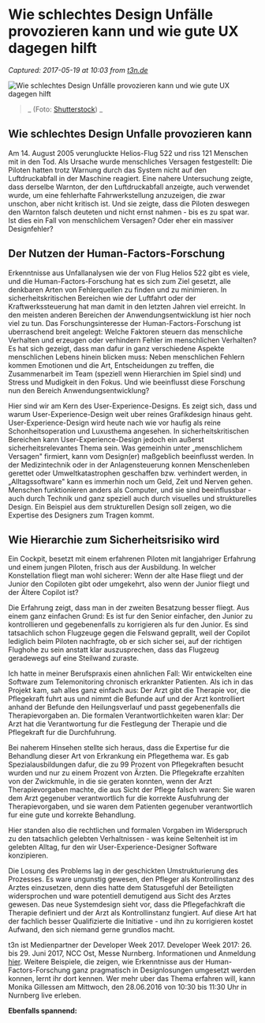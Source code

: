 # Wie schlechtes Design Unfälle provozieren kann und wie gute UX dagegen hilft

_Captured: 2017-05-19 at 10:03 from [t3n.de](http://t3n.de/news/user-experience-design-824133/)_

![    Wie schlechtes Design Unfälle provozieren kann und wie gute UX dagegen hilft
](http://img.t3n.sc/news/wp-content/uploads/2017/05/online-werbung-kosten-steigen-mobile-traffic.jpg?auto=compress%2Cformat&fit=crop&fm=jpg&h=347&ixlib=php-1.1.0&q=65&w=620&s=8709c816c508872fad2e3ba46cbcf99b)

> _ (Foto: [Shutterstock](https://www.shutterstock.com/image-photo/coworkers-team-brainstorming-process-modern-design-440063827)) _

## Wie schlechtes Design Unfalle provozieren kann

Am 14. August 2005 verungluckte Helios-Flug 522 und riss 121 Menschen mit in den Tod. Als Ursache wurde menschliches Versagen festgestellt: Die Piloten hatten trotz Warnung durch das System nicht auf den Luftdruckabfall in der Maschine reagiert. Eine nahere Untersuchung zeigte, dass derselbe Warnton, der den Luftdruckabfall anzeigte, auch verwendet wurde, um eine fehlerhafte Fahrwerkstellung anzuzeigen, die zwar unschon, aber nicht kritisch ist. Und sie zeigte, dass die Piloten deswegen den Warnton falsch deuteten und nicht ernst nahmen - bis es zu spat war. Ist dies ein Fall von menschlichem Versagen? Oder eher ein massiver Designfehler?

## Der Nutzen der Human-Factors-Forschung

Erkenntnisse aus Unfallanalysen wie der von Flug Helios 522 gibt es viele, und die Human-Factors-Forschung hat es sich zum Ziel gesetzt, alle denkbaren Arten von Fehlerquellen zu finden und zu minimieren. In sicherheitskritischen Bereichen wie der Luftfahrt oder der Kraftwerkssteuerung hat man damit in den letzten Jahren viel erreicht. In den meisten anderen Bereichen der Anwendungsentwicklung ist hier noch viel zu tun. Das Forschungsinteresse der Human-Factors-Forschung ist uberraschend breit angelegt: Welche Faktoren steuern das menschliche Verhalten und erzeugen oder verhindern Fehler im menschlichen Verhalten? Es hat sich gezeigt, dass man dafur in ganz verschiedene Aspekte menschlichen Lebens hinein blicken muss: Neben menschlichen Fehlern kommen Emotionen und die Art, Entscheidungen zu treffen, die Zusammenarbeit im Team (speziell wenn Hierarchien im Spiel sind) und Stress und Mudigkeit in den Fokus. Und wie beeinflusst diese Forschung nun den Bereich Anwendungsentwicklung?

Hier sind wir am Kern des User-Experience-Designs. Es zeigt sich, dass und warum User-Experience-Design weit uber reines Grafikdesign hinaus geht. User-Experience-Design wird heute nach wie vor haufig als reine Schonheitsoperation und Luxusthema angesehen. In sicherheitskritischen Bereichen kann User-Experience-Design jedoch ein außerst sicherheitsrelevantes Thema sein. Was gemeinhin unter „menschlichem Versagen" firmiert, kann vom Design(er) maßgeblich beeinflusst werden. In der Medizintechnik oder in der Anlagensteuerung konnen Menschenleben gerettet oder Umweltkatastrophen geschaffen bzw. verhindert werden, in „Alltagssoftware" kann es immerhin noch um Geld, Zeit und Nerven gehen. Menschen funktionieren anders als Computer, und sie sind beeinflussbar - auch durch Technik und ganz speziell auch durch visuelles und strukturelles Design. Ein Beispiel aus dem strukturellen Design soll zeigen, wo die Expertise des Designers zum Tragen kommt.

## Wie Hierarchie zum Sicherheitsrisiko wird

Ein Cockpit, besetzt mit einem erfahrenen Piloten mit langjahriger Erfahrung und einem jungen Piloten, frisch aus der Ausbildung. In welcher Konstellation fliegt man wohl sicherer: Wenn der alte Hase fliegt und der Junior den Copiloten gibt oder umgekehrt, also wenn der Junior fliegt und der Ältere Copilot ist?

Die Erfahrung zeigt, dass man in der zweiten Besatzung besser fliegt. Aus einem ganz einfachen Grund: Es ist fur den Senior einfacher, den Junior zu kontrollieren und gegebenenfalls zu korrigieren als fur den Junior. Es sind tatsachlich schon Flugzeuge gegen die Felswand geprallt, weil der Copilot lediglich beim Piloten nachfragte, ob er sich sicher sei, auf der richtigen Flughohe zu sein anstatt klar auszusprechen, dass das Flugzeug geradewegs auf eine Steilwand zuraste.

Ich hatte in meiner Berufspraxis einen ahnlichen Fall: Wir entwickelten eine Software zum Telemonitoring chronisch erkrankter Patienten. Als ich in das Projekt kam, sah alles ganz einfach aus: Der Arzt gibt die Therapie vor, die Pflegekraft fuhrt aus und nimmt die Befunde auf und der Arzt kontrolliert anhand der Befunde den Heilungsverlauf und passt gegebenenfalls die Therapievorgaben an. Die formalen Verantwortlichkeiten waren klar: Der Arzt hat die Verantwortung fur die Festlegung der Therapie und die Pflegekraft fur die Durchfuhrung.

  


Bei naherem Hinsehen stellte sich heraus, dass die Expertise fur die Behandlung dieser Art von Erkrankung ein Pflegethema war. Es gab Spezialausbildungen dafur, die zu 99 Prozent von Pflegekraften besucht wurden und nur zu einem Prozent von Ärzten. Die Pflegekrafte erzahlten von der Zwickmuhle, in die sie geraten konnten, wenn der Arzt Therapievorgaben machte, die aus Sicht der Pflege falsch waren: Sie waren dem Arzt gegenuber verantwortlich fur die korrekte Ausfuhrung der Therapievorgaben, und sie waren dem Patienten gegenuber verantwortlich fur eine gute und korrekte Behandlung.

Hier standen also die rechtlichen und formalen Vorgaben im Widerspruch zu den tatsachlich gelebten Verhaltnissen - was keine Seltenheit ist im gelebten Alltag, fur den wir User-Experience-Designer Software konzipieren.

Die Losung des Problems lag in der geschickten Umstrukturierung des Prozesses. Es ware ungunstig gewesen, den Pfleger als Kontrollinstanz des Arztes einzusetzen, denn dies hatte dem Statusgefuhl der Beteiligten widersprochen und ware potentiell demutigend aus Sicht des Arztes gewesen. Das neue Systemdesign sieht vor, dass die Pflegefachkraft die Therapie definiert und der Arzt als Kontrollinstanz fungiert. Auf diese Art hat der fachlich besser Qualifizierte die Initiative - und ihn zu korrigieren kostet Aufwand, den sich niemand gerne grundlos macht.

t3n ist Medienpartner der Developer Week 2017. Developer Week 2017: 26. bis 29. Juni 2017, NCC Ost, Messe Nurnberg. Informationen und Anmeldung [hier](http://www.developer-week.de). Weitere Beispiele, die zeigen, wie Erkenntnisse aus der Human-Factors-Forschung ganz pragmatisch in Designlosungen umgesetzt werden konnen, lernt ihr dort kennen. Wer mehr uber das Thema erfahren will, kann Monika Gillessen am Mittwoch, den 28.06.2016 von 10:30 bis 11:30 Uhr in Nurnberg live erleben.

**Ebenfalls spannend:**
